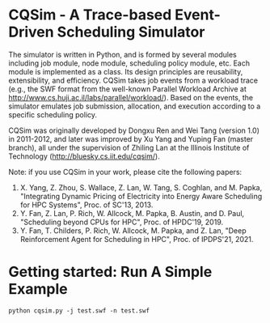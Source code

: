 # CQSim - A Trace-based Event-Driven Scheduling Simulator
The simulator is written in Python, and is formed by several modules including job module, node module, scheduling policy module, etc. Each module is implemented as a class. Its design principles are reusability, extensibility, and efficiency. CQSim takes job events from a workload trace (e.g., the SWF format from the well-known Parallel Workload Archive at http://www.cs.huji.ac.il/labs/parallel/workload/). Based on the events, the simulator emulates job submission, allocation, and execution according to a specific scheduling policy. 

CQSim was originally developed by Dongxu Ren and Wei Tang (version 1.0) in 2011-2012, and later was improved by Xu Yang and Yuping Fan (master branch), all under the supervision of Zhiling Lan at the Illinois Institute of Technology (http://bluesky.cs.iit.edu/cqsim/).

Note: if you use CQSim in your work, please cite the following papers: 
1. X. Yang, Z. Zhou, S. Wallace, Z. Lan, W. Tang, S. Coghlan, and M. Papka, "Integrating Dynamic Pricing of Electricity into Energy Aware Scheduling for HPC Systems", Proc. of SC'13, 2013.
2. Y. Fan, Z. Lan, P. Rich, W. Allcock, M. Papka, B. Austin, and D. Paul, "Scheduling beyond CPUs for HPC", Proc. of HPDC'19, 2019.
3. Y. Fan, T. Childers, P. Rich, W. Allcock, M. Papka, and Z. Lan, "Deep Reinforcement Agent for Scheduling in HPC", Proc. of IPDPS'21, 2021.

# Getting started: Run A Simple Example
```
python cqsim.py -j test.swf -n test.swf
```
